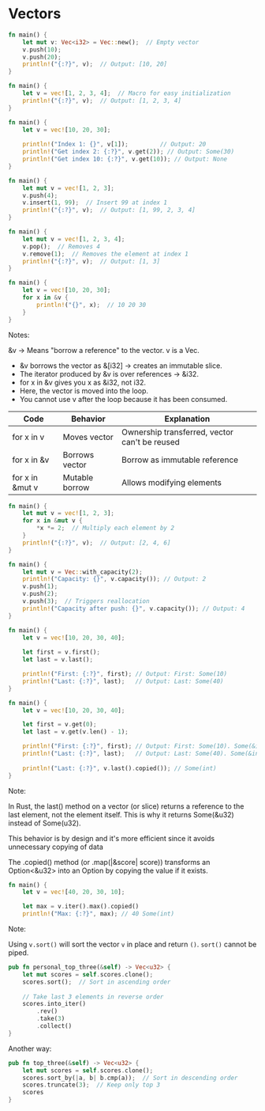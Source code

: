 # Vectors

```rust
fn main() {
    let mut v: Vec<i32> = Vec::new();  // Empty vector
    v.push(10);
    v.push(20);
    println!("{:?}", v);  // Output: [10, 20]
}
```

```rust
fn main() {
    let v = vec![1, 2, 3, 4];  // Macro for easy initialization
    println!("{:?}", v);  // Output: [1, 2, 3, 4]
}
```

```rust
fn main() {
    let v = vec![10, 20, 30];
    
    println!("Index 1: {}", v[1]);         // Output: 20
    println!("Get index 2: {:?}", v.get(2)); // Output: Some(30)
    println!("Get index 10: {:?}", v.get(10)); // Output: None
}
```

```rust
fn main() {
    let mut v = vec![1, 2, 3];
    v.push(4);
    v.insert(1, 99);  // Insert 99 at index 1
    println!("{:?}", v);  // Output: [1, 99, 2, 3, 4]
}
```

```rust
fn main() {
    let mut v = vec![1, 2, 3, 4];
    v.pop();  // Removes 4
    v.remove(1);  // Removes the element at index 1
    println!("{:?}", v);  // Output: [1, 3]
}
```

```rust
fn main() {
    let v = vec![10, 20, 30];
    for x in &v {
        println!("{}", x);  // 10 20 30
    }
}
```
Notes: 

&v → Means "borrow a reference" to the vector.
v is a Vec<i32>.

- &v borrows the vector as &[i32] → creates an immutable slice.
- The iterator produced by &v is over references → &i32.
- for x in &v gives you x as &i32, not i32.
- Here, the vector is moved into the loop.
- You cannot use v after the loop because it has been consumed.

|Code	            |Behavior	    |Explanation|
|-------------------|---------------|-----------|
|for x in v	        |Moves vector	|Ownership transferred, vector can't be reused|
|for x in &v	    |Borrows vector	|Borrow as immutable reference|
|for x in &mut v	|Mutable borrow	|Allows modifying elements|

```rust
fn main() {
    let mut v = vec![1, 2, 3];
    for x in &mut v {
        *x *= 2;  // Multiply each element by 2
    }
    println!("{:?}", v);  // Output: [2, 4, 6]
}
```

```rust
fn main() {
    let mut v = Vec::with_capacity(2);
    println!("Capacity: {}", v.capacity()); // Output: 2
    v.push(1);
    v.push(2);
    v.push(3);  // Triggers reallocation
    println!("Capacity after push: {}", v.capacity()); // Output: 4
}
```

```rust
fn main() {
    let v = vec![10, 20, 30, 40];
    
    let first = v.first();
    let last = v.last();

    println!("First: {:?}", first); // Output: First: Some(10)
    println!("Last: {:?}", last);   // Output: Last: Some(40)
}
```

```rust
fn main() {
    let v = vec![10, 20, 30, 40];

    let first = v.get(0);
    let last = v.get(v.len() - 1);

    println!("First: {:?}", first); // Output: First: Some(10). Some(&int)
    println!("Last: {:?}", last);   // Output: Last: Some(40). Some(&int)
    
    println!("Last: {:?}", v.last().copied()); // Some(int)
}
```

Note:

In Rust, the last() method on a vector (or slice) returns a reference to the
last element, not the element itself. This is why it returns Some(&u32) instead
of Some(u32).

This behavior is by design and it's more efficient since it avoids unnecessary
copying of data

The .copied() method (or .map(|&score| score)) transforms an Option<&u32> into 
an Option<u32> by copying the value if it exists.

```rust
fn main() {
    let v = vec![40, 20, 30, 10];

    let max = v.iter().max().copied()
    println!("Max: {:?}", max); // 40 Some(int)

```
Note:

Using `v.sort()` will sort the vector `v` in place and return `()`. 
`sort()` cannot be piped.

```rust
pub fn personal_top_three(&self) -> Vec<u32> {
    let mut scores = self.scores.clone();
    scores.sort();  // Sort in ascending order
    
    // Take last 3 elements in reverse order
    scores.into_iter()
        .rev()
        .take(3)
        .collect()
}
```
Another way:
```rust
pub fn top_three(&self) -> Vec<u32> {
    let mut scores = self.scores.clone();
    scores.sort_by(|a, b| b.cmp(a));  // Sort in descending order
    scores.truncate(3);  // Keep only top 3
    scores
}
```

